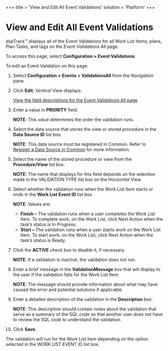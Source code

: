 +++
title = 'View and Edit All Event Validations'
solution = 'Platform'
+++

# View and Edit All Event Validations

dspTrack™ displays all of the Event Validations for all Work List Items,
plans, Plan Tasks, and tags on the *Event Validations All* page.

To access this page, select **Configuration \> Event Validations**.

To edit an Event Validation on this page:

1.  Select <span style="font-weight: bold;">Configuration \> Events \>
    Validations</span><span style="font-weight: bold;">All</span> from
    the <span style="font-style: italic;">Navigation</span> pane.

2.  Click **Edit**; *Vertical* View displays.
    
    [View the field descriptions for the Event Validations All
    page](../Page_Desc/Event_Validations_All)

3.  Enter a value in **PRIORITY** field.
    
    **NOTE**: This value determines the order the validation runs.

4.  Select the data source that stores the view or stored procedure in
    the **Data Source ID** list box.
    
    **NOTE**: This data source must be registered in Common. Refer to
    [Register a Data Source in
    Common](../../Common/Use_Cases/Register_a_Data_Source_in_Common)
    for more information.

5.  Select the name of the stored procedure or view from the
    **Procedure/View** list box.
    
    **NOTE:** The name that displays for this field depends on the
    selection made in the VALIDATION TYPE list box on the *Horizontal*
    View.

6.  Select whether the validation runs when the Work List Item starts or
    ends in the **Work List Event ID** list box.
    
    **NOTE**: Values are:
    
      - **Finish –** The validation runs when a user completes the Work
        List Item. To complete work, on the Work List, click Next Action
        when the task’s status is In Progress.
      - **Start –** The validation runs when a user starts work on the
        Work List Item. To start work, on the Work List, click Next
        Action when the task’s status is Ready.

7.  Click the <span style="font-weight: bold;">ACTIVE</span> check box
    to disable it, if necessary.
    
    **NOTE**: If a validation is inactive, the validation does not run.

8.  Enter a brief message in the **ValidationMessage** box that will
    display to the user if the validation fails for the Work List Item.
    
    **NOTE**: The message should provide information about what may have
    caused the error and potential solutions if applicable.

9.  Enter a detailed description of the validation in the
    **Description** box.
    
    **NOTE**: This description should contain notes about the validation
    that serve as a summary of the SQL code so that another user does
    not have to review the SQL code to understand the validation.

10. Click **Save**.

The validation will run for the Work List Item depending on the option
selected in the WORK LIST EVENT ID list box.
